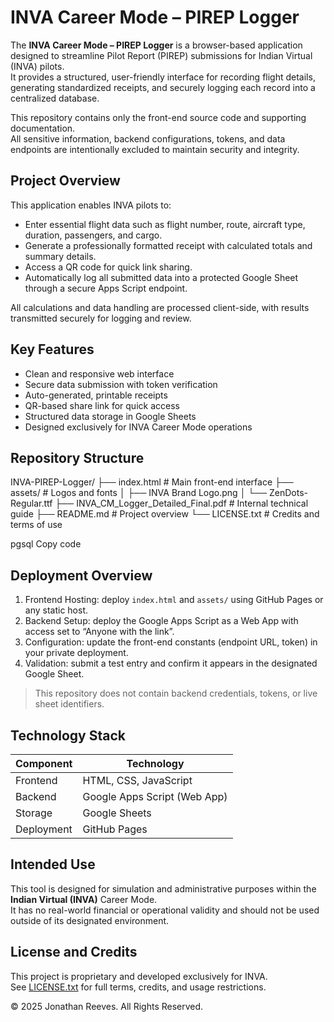 # INVA Career Mode – PIREP Logger

The **INVA Career Mode – PIREP Logger** is a browser-based application designed to streamline Pilot Report (PIREP) submissions for Indian Virtual (INVA) pilots.  
It provides a structured, user-friendly interface for recording flight details, generating standardized receipts, and securely logging each record into a centralized database.

This repository contains only the front-end source code and supporting documentation.  
All sensitive information, backend configurations, tokens, and data endpoints are intentionally excluded to maintain security and integrity.

## Project Overview

This application enables INVA pilots to:
- Enter essential flight data such as flight number, route, aircraft type, duration, passengers, and cargo.  
- Generate a professionally formatted receipt with calculated totals and summary details.  
- Access a QR code for quick link sharing.  
- Automatically log all submitted data into a protected Google Sheet through a secure Apps Script endpoint.

All calculations and data handling are processed client-side, with results transmitted securely for logging and review.

## Key Features
- Clean and responsive web interface  
- Secure data submission with token verification  
- Auto-generated, printable receipts  
- QR-based share link for quick access  
- Structured data storage in Google Sheets  
- Designed exclusively for INVA Career Mode operations

## Repository Structure
INVA-PIREP-Logger/
├── index.html # Main front-end interface
├── assets/ # Logos and fonts
│ ├── INVA Brand Logo.png
│ └── ZenDots-Regular.ttf
├── INVA_CM_Logger_Detailed_Final.pdf # Internal technical guide
├── README.md # Project overview
└── LICENSE.txt # Credits and terms of use

pgsql
Copy code

## Deployment Overview
1. Frontend Hosting: deploy `index.html` and `assets/` using GitHub Pages or any static host.  
2. Backend Setup: deploy the Google Apps Script as a Web App with access set to “Anyone with the link”.  
3. Configuration: update the front-end constants (endpoint URL, token) in your private deployment.  
4. Validation: submit a test entry and confirm it appears in the designated Google Sheet.

> This repository does not contain backend credentials, tokens, or live sheet identifiers.

## Technology Stack
| Component  | Technology                  |
|------------|------------------------------|
| Frontend   | HTML, CSS, JavaScript        |
| Backend    | Google Apps Script (Web App) |
| Storage    | Google Sheets                |
| Deployment | GitHub Pages                 |

## Intended Use
This tool is designed for simulation and administrative purposes within the **Indian Virtual (INVA)** Career Mode.  
It has no real-world financial or operational validity and should not be used outside of its designated environment.

## License and Credits
This project is proprietary and developed exclusively for INVA.  
See [LICENSE.txt](LICENSE.txt) for full terms, credits, and usage restrictions.

© 2025 Jonathan Reeves. All Rights Reserved.